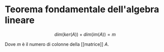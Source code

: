 # Teorema fondamentale dell'algebra lineare

$$dim(ker(A))+dim(im(A))=m$$

Dove $m$ è il numero di colonne della [[matrice]] $A$.